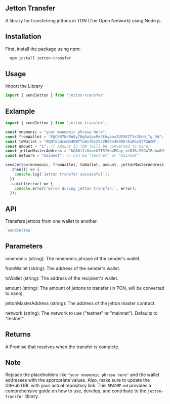 
## Jetton Transfer
A library for transferring jettons in TON (The Open Network) using Node.js.

## Installation

First, install the package using npm:

```bash
  npm install jetton-transfer 
```
    
## Usage
Import the Library
```javascript
import { sendJetton } from 'jetton-transfer';

```


## Exlample

```javascript
import { sendJetton } from 'jetton-transfer';

const mnemonic = "your mnemonic phrase here";
const fromWallet = "EQCKM7NhPW8y7Bg5wSpxMeEtkyaoxZUPXKZTYr2GnH_Tg_5d";
const toWallet = "0QDTdoOcmN44KWTToHvfQzZYzZHP4n3k9R5rEaRGc5fFXWOM";
const amount = "1"; // Amount in TON (will be converted to nano)
const jettonMasterAddress = "kQA6f2rGxoeh7TSY6d4POay_veD3RiZSOwTBsba09tMXzKWr";
const network = "mainnet"; // Can be "testnet" or "mainnet"

sendJetton(mnemonic, fromWallet, toWallet, amount, jettonMasterAddress, network)
  .then(() => {
    console.log('Jetton transfer successful');
  })
  .catch((error) => {
    console.error('Error during jetton transfer:', error);
  });


```
## API
Transfers jettons from one wallet to another.

```javascript
`sendJetton`
```
## Parameters
mnemonic (string): The mnemonic phrase of the sender's wallet.

fromWallet (string): The address of the sender's wallet.

toWallet (string): The address of the recipient's wallet.

amount (string): The amount of jettons to transfer (in TON, will be converted to nano).

jettonMasterAddress (string): The address of the jetton master contract.

network (string): The network to use ("testnet" or "mainnet"). Defaults to "testnet".
## Returns

A Promise that resolves when the transfer is complete.
## Note

Replace the placeholders like `"your mnemonic phrase here"` and the wallet addresses with the appropriate values. Also, make sure to update the GitHub URL with your actual repository link. This `README.md` provides a comprehensive guide on how to use, develop, and contribute to the `jetton-transfer` library.
